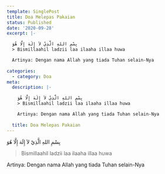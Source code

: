 ```yaml
---
template: SinglePost
title: Doa Melepas Pakaian
status: Published
date: '2020-09-28'
excerpt: |-

  بِسْمِ اللهِ الَّذِيْ لاَ إِلَهَ إِلَّا هُوَ
  > Bismillaahil ladzii laa ilaaha illaa huwa

  Artinya: Dengan nama Allah yang tiada Tuhan selain-Nya
    
categories:
  - category: Doa
meta:
  description: |-

    بِسْمِ اللهِ الَّذِيْ لاَ إِلَهَ إِلَّا هُوَ
    > Bismillaahil ladzii laa ilaaha illaa huwa

    Artinya: Dengan nama Allah yang tiada Tuhan selain-Nya
      
  title: Doa Melepas Pakaian
---
```


بِسْمِ اللهِ الَّذِيْ لاَ إِلَهَ إِلَّا هُوَ
> Bismillaahil ladzii laa ilaaha illaa huwa

Artinya: Dengan nama Allah yang tiada Tuhan selain-Nya
  
